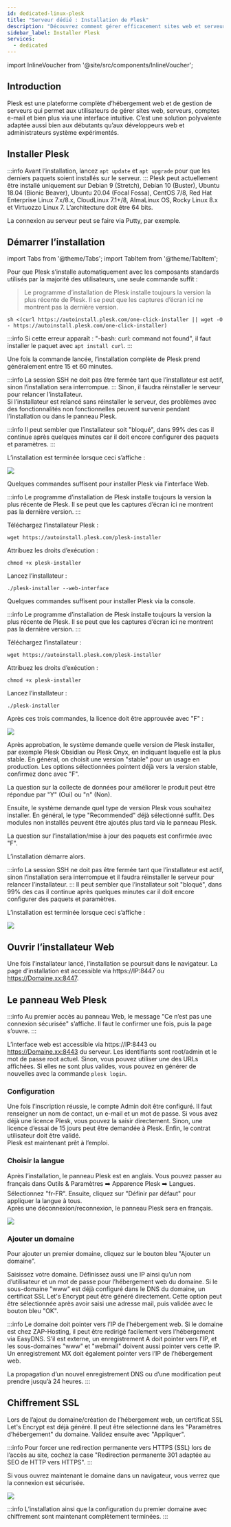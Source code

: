 ```yaml
---
id: dedicated-linux-plesk
title: "Serveur dédié : Installation de Plesk"
description: "Découvrez comment gérer efficacement sites web et serveurs avec la plateforme polyvalente de Plesk, adaptée à tous les niveaux → En savoir plus maintenant"
sidebar_label: Installer Plesk
services:
  - dedicated
---
```


import InlineVoucher from '@site/src/components/InlineVoucher';

## Introduction

Plesk est une plateforme complète d’hébergement web et de gestion de serveurs qui permet aux utilisateurs de gérer sites web, serveurs, comptes e-mail et bien plus via une interface intuitive. C’est une solution polyvalente adaptée aussi bien aux débutants qu’aux développeurs web et administrateurs système expérimentés.

<InlineVoucher />

## Installer Plesk

:::info
Avant l’installation, lancez `apt update` et `apt upgrade` pour que les derniers paquets soient installés sur le serveur.
:::
Plesk peut actuellement être installé uniquement sur Debian 9 (Stretch), Debian 10 (Buster), Ubuntu 18.04 (Bionic Beaver), Ubuntu 20.04 (Focal Fossa), CentOS 7/8, Red Hat Enterprise Linux 7.x/8.x, CloudLinux 7.1+/8, AlmaLinux OS, Rocky Linux 8.x et Virtuozzo Linux 7. L’architecture doit être 64 bits.

La connexion au serveur peut se faire via Putty, par exemple.

## Démarrer l’installation

import Tabs from '@theme/Tabs';
import TabItem from '@theme/TabItem';

<Tabs>

<TabItem value="One-Click Installation" label="Installation en un clic" default>

Pour que Plesk s’installe automatiquement avec les composants standards utilisés par la majorité des utilisateurs, une seule commande suffit :

>Le programme d’installation de Plesk installe toujours la version la plus récente de Plesk. Il se peut que les captures d’écran ici ne montrent pas la dernière version.

```
sh <(curl https://autoinstall.plesk.com/one-click-installer || wget -O - https://autoinstall.plesk.com/one-click-installer)
```

:::info
Si cette erreur apparaît : "-bash: curl: command not found", il faut installer le paquet avec `apt install curl`.
:::

Une fois la commande lancée, l’installation complète de Plesk prend généralement entre 15 et 60 minutes.

:::info
La session SSH ne doit pas être fermée tant que l’installateur est actif, sinon l’installation sera interrompue.
:::
Sinon, il faudra réinstaller le serveur pour relancer l’installateur.  
Si l’installateur est relancé sans réinstaller le serveur, des problèmes avec des fonctionnalités non fonctionnelles peuvent survenir pendant l’installation ou dans le panneau Plesk.

:::info
Il peut sembler que l’installateur soit "bloqué", dans 99% des cas il continue après quelques minutes car il doit encore configurer des paquets et paramètres.
:::

L’installation est terminée lorsque ceci s’affiche :

![](https://screensaver01.zap-hosting.com/index.php/s/gpNWyd7xZaw22zW/preview)

</TabItem>
<TabItem value="Web Installation" label="Installation Web">

Quelques commandes suffisent pour installer Plesk via l’interface Web.

:::info
Le programme d’installation de Plesk installe toujours la version la plus récente de Plesk. Il se peut que les captures d’écran ici ne montrent pas la dernière version.
:::

Téléchargez l’installateur Plesk :
```
wget https://autoinstall.plesk.com/plesk-installer
```

Attribuez les droits d’exécution :

```
chmod +x plesk-installer
```

Lancez l’installateur :

```
./plesk-installer --web-interface
```

</TabItem>
<TabItem value="Konsolen Installation" label="Installation Console">

Quelques commandes suffisent pour installer Plesk via la console.

:::info
Le programme d’installation de Plesk installe toujours la version la plus récente de Plesk. Il se peut que les captures d’écran ici ne montrent pas la dernière version.
:::

Téléchargez l’installateur :

```
wget https://autoinstall.plesk.com/plesk-installer
```

Attribuez les droits d’exécution :

```
chmod +x plesk-installer
```

Lancez l’installateur :

```
./plesk-installer
```

Après ces trois commandes, la licence doit être approuvée avec "F" :

![](https://screensaver01.zap-hosting.com/index.php/s/dJiJ3sTxCqoC3RR/preview)

Après approbation, le système demande quelle version de Plesk installer, par exemple Plesk Obsidian ou Plesk Onyx, en indiquant laquelle est la plus stable. En général, on choisit une version "stable" pour un usage en production. Les options sélectionnées pointent déjà vers la version stable, confirmez donc avec "F".

La question sur la collecte de données pour améliorer le produit peut être répondue par "Y" (Oui) ou "n" (Non).

Ensuite, le système demande quel type de version Plesk vous souhaitez installer. En général, le type "Recommended" déjà sélectionné suffit. Des modules non installés peuvent être ajoutés plus tard via le panneau Plesk.

La question sur l’installation/mise à jour des paquets est confirmée avec "F".

L’installation démarre alors.

:::info
La session SSH ne doit pas être fermée tant que l’installateur est actif, sinon l’installation sera interrompue et il faudra réinstaller le serveur pour relancer l’installateur.
:::
Il peut sembler que l’installateur soit "bloqué", dans 99% des cas il continue après quelques minutes car il doit encore configurer des paquets et paramètres.

L’installation est terminée lorsque ceci s’affiche :

![](https://screensaver01.zap-hosting.com/index.php/s/2Wk2Nm2HXCkQjkQ/preview)

</TabItem>
</Tabs>

## Ouvrir l’installateur Web

Une fois l’installateur lancé, l’installation se poursuit dans le navigateur. La page d’installation est accessible via https://IP:8447 ou https://Domaine.xx:8447.

## Le panneau Web Plesk

:::info
Au premier accès au panneau Web, le message "Ce n’est pas une connexion sécurisée" s’affiche. Il faut le confirmer une fois, puis la page s’ouvre.
:::

L’interface web est accessible via https://IP:8443 ou https://Domaine.xx:8443 du serveur. Les identifiants sont root/admin et le mot de passe root actuel. Sinon, vous pouvez utiliser une des URLs affichées. Si elles ne sont plus valides, vous pouvez en générer de nouvelles avec la commande ``plesk login``.

### Configuration

Une fois l’inscription réussie, le compte Admin doit être configuré. Il faut renseigner un nom de contact, un e-mail et un mot de passe. Si vous avez déjà une licence Plesk, vous pouvez la saisir directement. Sinon, une licence d’essai de 15 jours peut être demandée à Plesk. Enfin, le contrat utilisateur doit être validé.  
Plesk est maintenant prêt à l’emploi.

### Choisir la langue

Après l’installation, le panneau Plesk est en anglais. Vous pouvez passer au français dans Outils & Paramètres ➡️ Apparence Plesk ➡️ Langues. Sélectionnez "fr-FR". Ensuite, cliquez sur "Définir par défaut" pour appliquer la langue à tous.  
Après une déconnexion/reconnexion, le panneau Plesk sera en français.

![](https://screensaver01.zap-hosting.com/index.php/s/GtTGYGCYXwewxNQ/preview)

### Ajouter un domaine

Pour ajouter un premier domaine, cliquez sur le bouton bleu "Ajouter un domaine".

[](https://screensaver01.zap-hosting.com/index.php/s/G3fetgKfLNKFr7N/preview)

Saisissez votre domaine. Définissez aussi une IP ainsi qu’un nom d’utilisateur et un mot de passe pour l’hébergement web du domaine. Si le sous-domaine "www" est déjà configuré dans le DNS du domaine, un certificat SSL Let's Encrypt peut être généré directement. Cette option peut être sélectionnée après avoir saisi une adresse mail, puis validée avec le bouton bleu "OK".

[](https://screensaver01.zap-hosting.com/index.php/s/Pw2PSFDKGFDXZi2/preview)

:::info
Le domaine doit pointer vers l’IP de l’hébergement web. Si le domaine est chez ZAP-Hosting, il peut être redirigé facilement vers l’hébergement via EasyDNS. S’il est externe, un enregistrement A doit pointer vers l’IP, et les sous-domaines "www" et "webmail" doivent aussi pointer vers cette IP. Un enregistrement MX doit également pointer vers l’IP de l’hébergement web.

La propagation d’un nouvel enregistrement DNS ou d’une modification peut prendre jusqu’à 24 heures.
:::

## Chiffrement SSL

Lors de l’ajout du domaine/création de l’hébergement web, un certificat SSL Let's Encrypt est déjà généré. Il peut être sélectionné dans les "Paramètres d’hébergement" du domaine. Validez ensuite avec "Appliquer".

:::info
Pour forcer une redirection permanente vers HTTPS (SSL) lors de l’accès au site, cochez la case "Redirection permanente 301 adaptée au SEO de HTTP vers HTTPS".
:::

[](https://screensaver01.zap-hosting.com/index.php/s/xad7pbeZWY6QQHK/preview)

Si vous ouvrez maintenant le domaine dans un navigateur, vous verrez que la connexion est sécurisée.

![](https://screensaver01.zap-hosting.com/index.php/s/JrNEjciJfz2LzCX/preview)

:::info
L’installation ainsi que la configuration du premier domaine avec chiffrement sont maintenant complètement terminées.
:::

<InlineVoucher />